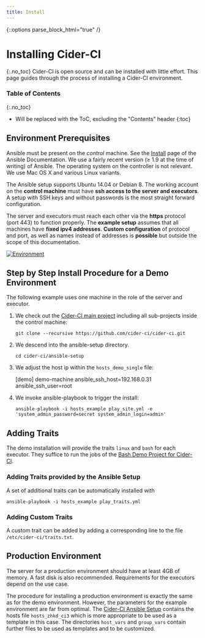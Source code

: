 ```yaml
---
title: Install
---
```

{::options parse_block_html="true" /}

# Installing Cider-CI
{:.no_toc}
Cider-CI is open source and can be installed with little effort. This page
guides through the process of installing a Cider-CI environment.


### Table of Contents
{:.no_toc}
* Will be replaced with the ToC, excluding the "Contents" header
{:toc}



## Environment Prerequisites

<div class="row"> <div class="col-md-6">

Ansible must be present on the *control* machine. See the [Install][] page of
the Ansible Documentation. We use a fairly recent version (≥ 1.9 at the time of
writing) of Ansible. The operating system on the controller is not relevant. We
use Mac OS X and various Linux variants.

The Ansible setup supports Ubuntu 14.04 or Debian 8. The working account on the
**control machine**  must have **ssh access to the server and executors**.
A setup with SSH keys and without passwords is the most straight forward
configuration.

The server and executors must reach each other via the **https** protocol (port
443) to function properly. The **example setup** assumes that all machines have
**fixed ipv4 addresses**. **Custom configuration** of protocol and port, as
well as names instead of addresses is **possible** but outside the scope of
this documentation.

</div> <div class="col-md-6">

[![Environment](/installation/environment.svg)](/installation/environment.svg)


</div> </div>


## Step by Step Install Procedure for a Demo Environment

The following example uses one machine in the role of the server and executor.


1.  We check out the [Cider-CI main project][] including all sub-projects inside
    the control machine:

    `git clone --recursive https://github.com/cider-ci/cider-ci.git`

2. We descend into the ansible-setup directory.

    `cd cider-ci/ansible-setup`

3. We adjust the host ip within the `hosts_demo_single` file:


      [demo]
      demo-machine ansible_ssh_host=192.168.0.31 ansible_ssh_user=root


4. We invoke ansible-playbook to trigger the install:

    `ansible-playbook -i hosts_example play_site.yml -e 'system_admin_password=secret system_admin_login=admin'`


## Adding Traits

The demo installation will provide the traits `linux` and `bash` for each
executor. They suffice to run the jobs of the [Bash Demo Project for
Cider-CI][].

### Adding Traits provided by the Ansible Setup

A set of additional traits can be automatically installed with

`ansible-playbook -i hosts_example play_traits.yml`

### Adding Custom Traits

A custom trait can be added by adding a corresponding line to the file
`/etc/cider-ci/traits.txt`.


## Production Environment

The server for a production environment should have at least 4GB of memory.
A fast disk is also recommended. Requirements for the executors depend on the
use case.

The procedure for installing a production environment is exactly the same as
for the demo environment. However, the parameters for the example environment
are far from optimal. The [Cider-CI Ansible Setup] contains the hosts file
`hosts_zhkd_ci3` which is more appropriate to be used as a template in this
case. The directories `host_vars` and `group_vars` contain further files to be
used as templates and to be customized.



  [Bash Demo Project for Cider-CI]: https://github.com/cider-ci/cider-ci_demo-project-bash
  [Cider-CI Ansible Setup]: https://github.com/cider-ci/cider-ci_ansible-setup
  [Cider-CI main project]: https://github.com/cider-ci/cider-ci
  [Install]: http://docs.ansible.com/intro_installation.html
